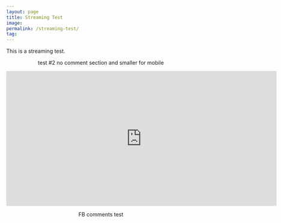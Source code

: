 ```yaml
---
layout: page
title: Streaming Test
image: 
permalink: /streaming-test/
tag: 
---
```


This is a streaming test.

<center>
<!-- Add a placeholder for the Twitch embed -->
<div id="twitch-embed"></div>

<!-- Load the Twitch embed script -->
<script src="https://embed.twitch.tv/embed/v1.js"></script>

<!-- Create a Twitch.Embed object that will render within the "twitch-embed" root element. -->
<script type="text/javascript">
  new Twitch.Embed("twitch-embed", {
    width: 1080,
    height: 480,
    channel: "eighthradio",
    // only needed if your site is also embedded on embed.example.com and othersite.example.com 
    // parent: ["embed.example.com", "othersite.example.com"]
  });
</script>

<center>
  
  
  test #2 no comment section and smaller for mobile 
  
  <iframe
    src="https://player.twitch.tv/?channel=eighthradio&parent=streamernews.example.com&muted=false"
    height="360"
    width="720"
    frameborder="0"
    scrolling="no"
    playsinline="true"
    allowfullscreen="true">
</iframe>

FB comments test
<div id="fb-root"></div>
<script async defer crossorigin="anonymous" src="https://connect.facebook.net/fr_CA/sdk.js#xfbml=1&version=v7.0&appId=238569848365&autoLogAppEvents=1"></script>

<div class="fb-comments" data-href="https://sessionsmarteau.com/streaming-test/" data-numposts="99" data-width=""></div>

